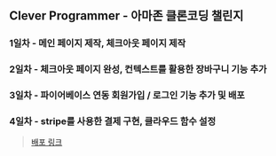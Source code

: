 ## Clever Programmer - 아마존 클론코딩 챌린지

### 1일차 - 메인 페이지 제작, 체크아웃 페이지 제작

### 2일차 - 체크아웃 페이지 완성, 컨텍스트를 활용한 장바구니 기능 추가

### 3일차 - 파이어베이스 연동 회원가입 / 로그인 기능 추가 및 배포

### 4일차 - stripe를 사용한 결제 구현, 클라우드 함수 설정

> [배포 링크](https://challenge-87510.web.app/)